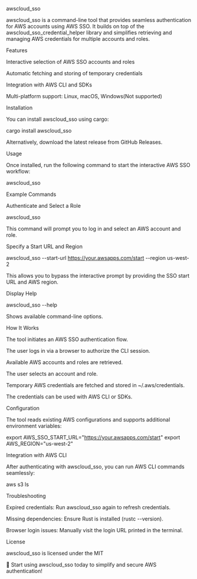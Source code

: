 awscloud_sso

awscloud_sso is a command-line tool that provides seamless authentication for AWS accounts using AWS SSO. It builds on top of the awscloud_sso_credential_helper library and simplifies retrieving and managing AWS credentials for multiple accounts and roles.

Features

Interactive selection of AWS SSO accounts and roles

Automatic fetching and storing of temporary credentials

Integration with AWS CLI and SDKs

Multi-platform support: Linux, macOS, Windows(Not supported)

Installation

You can install awscloud_sso using cargo:

cargo install awscloud_sso

Alternatively, download the latest release from GitHub Releases.

Usage

Once installed, run the following command to start the interactive AWS SSO workflow:

awscloud_sso

Example Commands

Authenticate and Select a Role

awscloud_sso

This command will prompt you to log in and select an AWS account and role.

Specify a Start URL and Region

awscloud_sso --start-url https://your.awsapps.com/start --region us-west-2

This allows you to bypass the interactive prompt by providing the SSO start URL and AWS region.

Display Help

awscloud_sso --help

Shows available command-line options.

How It Works

The tool initiates an AWS SSO authentication flow.

The user logs in via a browser to authorize the CLI session.

Available AWS accounts and roles are retrieved.

The user selects an account and role.

Temporary AWS credentials are fetched and stored in ~/.aws/credentials.

The credentials can be used with AWS CLI or SDKs.

Configuration

The tool reads existing AWS configurations and supports additional environment variables:

export AWS_SSO_START_URL="https://your.awsapps.com/start"
export AWS_REGION="us-west-2"

Integration with AWS CLI

After authenticating with awscloud_sso, you can run AWS CLI commands seamlessly:

aws s3 ls

Troubleshooting

Expired credentials: Run awscloud_sso again to refresh credentials.

Missing dependencies: Ensure Rust is installed (rustc --version).

Browser login issues: Manually visit the login URL printed in the terminal.

License

awscloud_sso is licensed under the MIT

🚀 Start using awscloud_sso today to simplify and secure AWS authentication!

